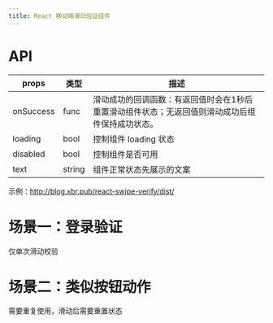 ```yaml
---
title: React 移动端滑动验证组件
---
```


# API

| props | 类型 | 描述 |
| - | - | - |
| onSuccess | func | 滑动成功的回调函数：有返回值时会在1秒后重置滑动组件状态；无返回值则滑动成功后组件保持成功状态。 |
| loading | bool | 控制组件 loading 状态 |
| disabled | bool | 控制组件是否可用 |
| text | string | 组件正常状态先展示的文案 |

示例：http://blog.xbr.pub/react-swipe-verify/dist/
# 场景一：登录验证

仅单次滑动校验

# 场景二：类似按钮动作

需要重复使用，滑动后需要重置状态